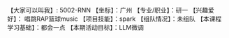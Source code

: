【大家可以叫我】: 5002-RNN
【坐标】：广州
【专业/职业】：研一
【兴趣爱好】： 唱跳RAP篮球music
【项目技能】：spark
【组队情况】：未组队
【本课程学习基础】：都会一点
【本期活动目标】：LLM微调
